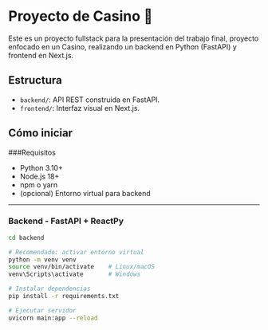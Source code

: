 # Proyecto de Casino 🎰

Este es un proyecto fullstack para la presentación del trabajo final, proyecto enfocado en un Casino, realizando un backend en Python (FastAPI) y frontend en Next.js.

## Estructura
- `backend/`: API REST construida en FastAPI.
- `frontend/`: Interfaz visual en Next.js.

## Cómo iniciar

###Requisitos

- Python 3.10+
- Node.js 18+
- npm o yarn
- (opcional) Entorno virtual para backend

---

### Backend - FastAPI + ReactPy

```bash
cd backend

# Recomendado: activar entorno virtual
python -m venv venv
source venv/bin/activate    # Linux/macOS
venv\Scripts\activate       # Windows

# Instalar dependencias
pip install -r requirements.txt

# Ejecutar servidor
uvicorn main:app --reload
